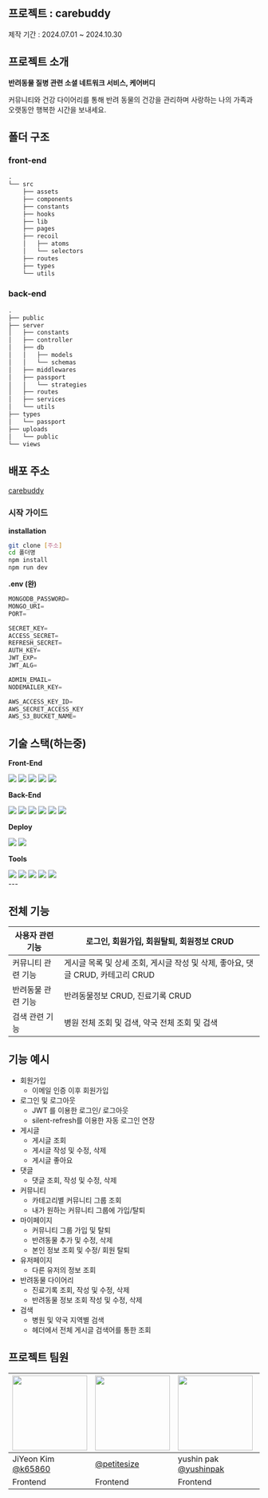 ## 프로젝트 : carebuddy

제작 기간 : 2024.07.01 ~ 2024.10.30

## 프로젝트 소개


**반려동물 질병 관련 소셜 네트워크 서비스, 케어버디**

커뮤니티와 건강 다이어리를 통해 반려 동물의 건강을 관리하며 사랑하는 나의 가족과 오랫동안 행복한 시간을 보내세요.

## 폴더 구조


### front-end

```markdown
.
└── src
    ├── assets
    ├── components
    ├── constants
    ├── hooks
    ├── lib
    ├── pages
    ├── recoil
    │   ├── atoms
    │   └── selectors    
    ├── routes
    ├── types
    └── utils
```

### back-end

```markdown
.
├── public
├── server
│   ├── constants
│   ├── controller
│   ├── db
│   │   ├── models
│   │   └── schemas
│   ├── middlewares
│   ├── passport
│   │   └── strategies
│   ├── routes
│   ├── services
│   └── utils
├── types
│   └── passport
├── uploads
│   └── public
└── views
```

## 배포 주소


[carebuddy](http://kdt-sw-8-team01.elicecoding.com/)

### 시작 가이드

**installation**

```bash
git clone [주소]
cd 폴더명
npm install
npm run dev
```

**.env (완)**

```jsx
MONGODB_PASSWORD=
MONGO_URI=
PORT=

SECRET_KEY=
ACCESS_SECRET=
REFRESH_SECRET=
AUTH_KEY=
JWT_EXP=
JWT_ALG=

ADMIN_EMAIL=
NODEMAILER_KEY=

AWS_ACCESS_KEY_ID=
AWS_SECRET_ACCESS_KEY
AWS_S3_BUCKET_NAME=
```

## 기술 스택(하는중)

**Front-End**
<div>
<img src="https://img.shields.io/badge/TypeScript-3178C6?style=flat&logo=TypeScript&logoColor=white" />
<img src="https://img.shields.io/badge/React-61DAFB?style=flat&logo=React&logoColor=white"/>
<img src="https://img.shields.io/badge/styled--components-DB7093?style=flat&logo=Styled-components&logoColor=white"/>
<img src="https://img.shields.io/badge/Axios-5A29E4?style=flat&logo=Axios&logoColor=white" />
<img src="https://img.shields.io/badge/Recoil-3578E5?style=flat&logo=Recoil&logoColor=white" />
</div>

**Back-End**
<div>
<img src="https://img.shields.io/badge/TypeScript-3178C6?style=flat&logo=TypeScript&logoColor=white" />
<img src="https://img.shields.io/badge/Node.js-339933?style=flat&logo=nodedotjs&logoColor=white" />
<img src="https://img.shields.io/badge/Express-000000?style=flat&logo=Express&logoColor=white" />
<img src="https://img.shields.io/badge/MongoDB-47A248?style=flat&logo=MongoDB&logoColor=white" />
<img src="https://img.shields.io/badge/Mongoose-880000?style=flat&logo=Mongoose&logoColor=white" />
<img src="https://img.shields.io/badge/jsonwebtokens-000000?style=flat&logo=jsonwebtokens&logoColor=white" />
</div>

**Deploy**
<div>
<img src="https://img.shields.io/badge/docker-2496ED?style=flat&logo=Docker&logoColor=white">
<img src="https://img.shields.io/badge/amazons3-569A31?style=flat&logo=Amazons3&logoColor=white">
</div>

**Tools**
<div>
<img src="https://img.shields.io/badge/Notion-000000?style=flat&logo=Notion&logoColor=white" />
<img src="https://img.shields.io/badge/Discord-5865F2?style=flat&logo=Discord&logoColor=white" />
<img src="https://img.shields.io/badge/dotenv-ECD53F?style=flat&logo=dotenv&logoColor=white" />
<img src="https://img.shields.io/badge/Figma-F24E1E?style=flat&logo=Figma&logoColor=white" />
<img src="https://img.shields.io/badge/Postman-FF6C37?style=flat&logo=Postman&logoColor=white" />
</div>
---

## 전체 기능


| 사용자 관련 기능 | 로그인, 회원가입, 회원탈퇴, 회원정보 CRUD |
| --- | --- |
| 커뮤니티 관련 기능 | 게시글 목록 및 상세 조회, 게시글 작성 및 삭제, 좋아요, 댓글 CRUD, 카테고리 CRUD |
| 반려동물 관련 기능 | 반려동물정보 CRUD, 진료기록 CRUD |
| 검색 관련 기능 | 병원 전체 조회 및 검색, 약국 전체 조회 및 검색 |

## 기능 예시


- 회원가입
    - 이메일 인증 이후 회원가입
- 로그인 및 로그아웃
    - JWT 를 이용한 로그인/ 로그아웃
    - silent-refresh를 이용한 자동 로그인 연장
- 게시글
    - 게시글 조회
    - 게시글 작성 및 수정, 삭제
    - 게시글 좋아요
- 댓글
    - 댓글 조회, 작성 및 수정, 삭제
- 커뮤니티
    - 카테고리별 커뮤니티 그룹 조회
    - 내가 원하는 커뮤니티 그룹에 가입/탈퇴
- 마이페이지
    - 커뮤니티 그룹 가입 및 탈퇴
    - 반려동물 추가 및 수정, 삭제
    - 본인 정보 조회 및 수정/ 회원 탈퇴
- 유저페이지
    - 다른 유저의 정보 조회
- 반려동물 다이어리
    - 진료기록 조회, 작성 및 수정, 삭제
    - 반려동물 정보 조회 작성 및 수정, 삭제
- 검색
    - 병원 및 약국 지역별 검색
    - 헤더에서 전체 게시글 검색어를 통한 조회

## 프로젝트 팀원

| <img src="https://avatars.githubusercontent.com/u/82208408?v=4" width="150" height="150"/> | <img src="https://avatars.githubusercontent.com/u/17975448?v=4" width="150" height="150"/> | <img src="https://avatars.githubusercontent.com/u/153361838?v=4" width="150" height="150"/> | <img src="https://avatars.githubusercontent.com/u/114378301?v=4" width="150" height="150"/> |
| --- | --- | --- | --- |
| JiYeon Kim<br/>[@k65860](https://github.com/k65860) | [@petitesize](https://github.com/petitesize) | yushin pak<br/>[@yushinpak](https://github.com/yushinpak) | Dayeon<br/>[@dayyeun](https://github.com/dayyeun) |
| Frontend | Frontend | Frontend | Backend |
